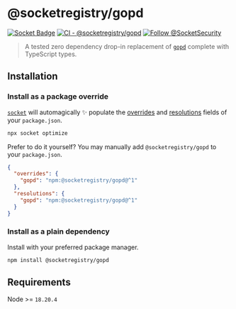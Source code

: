 # @socketregistry/gopd

[![Socket Badge](https://socket.dev/api/badge/npm/package/@socketregistry/gopd)](https://socket.dev/npm/package/@socketregistry/gopd)
[![CI - @socketregistry/gopd](https://github.com/SocketDev/socket-registry-js/actions/workflows/test.yml/badge.svg)](https://github.com/SocketDev/socket-registry-js/actions/workflows/test.yml)
[![Follow @SocketSecurity](https://img.shields.io/twitter/follow/SocketSecurity?style=social)](https://twitter.com/SocketSecurity)

> A tested zero dependency drop-in replacement of
> [`gopd`](https://socket.dev/npm/package/gopd) complete with TypeScript types.

## Installation

### Install as a package override

[`socket`](https://socket.dev/npm/package/socket) will automagically :sparkles:
populate the
[overrides](https://docs.npmjs.com/cli/v9/configuring-npm/package-json#overrides)
and [resolutions](https://yarnpkg.com/configuration/manifest#resolutions) fields
of your `package.json`.

```sh
npx socket optimize
```

Prefer to do it yourself? You may manually add `@socketregistry/gopd` to your
`package.json`.

```json
{
  "overrides": {
    "gopd": "npm:@socketregistry/gopd@^1"
  },
  "resolutions": {
    "gopd": "npm:@socketregistry/gopd@^1"
  }
}
```

### Install as a plain dependency

Install with your preferred package manager.

```sh
npm install @socketregistry/gopd
```

## Requirements

Node >= `18.20.4`
